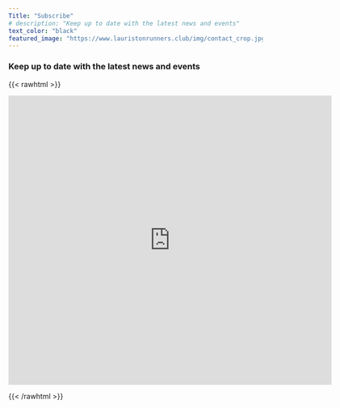 ```yaml
---
Title: "Subscribe"
# description: "Keep up to date with the latest news and events"
text_color: "black"
featured_image: "https://www.lauristonrunners.club/img/contact_crop.jpg"
---
```


### Keep up to date with the latest news and events
{{< rawhtml >}}

  <iframe src="https://docs.google.com/forms/d/e/1FAIpQLSeb2q_AcrbkRYgVzBlSZUOVXWohv-qOMdAR4CC_6k42PhJwQw/viewform?embedded=true" width="640" height="574" frameborder="0"          marginheight="0" marginwidth="0">Loading…</iframe>

{{< /rawhtml >}}

